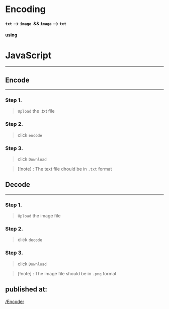 # Encoding

#### `txt` --> `image`  && `image` --> `txt`

#### using

# JavaScript

---
## Encode
---
### Step 1.
> `Upload` the .txt file 

### Step 2.
>click `encode`

### Step 3.
>click `Download`

>[!note] :
>The text file dhould be in  `.txt` format




## Decode
---
### Step 1.
> `Upload` the image file 

### Step 2.
>click `decode`

### Step 3.
>click `Download`


>[!note] :
>The image file should be in `.png` format


## published at:
[/Encoder](https://imposter404.github.io/Encoder)